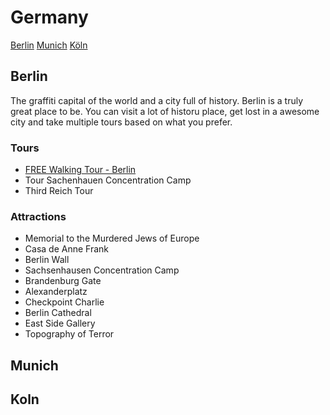 # Germany

[Berlin](https://github.com/rocajuan/travel-tips/tree/master/europe/germany#berlin)
[Munich](https://github.com/rocajuan/travel-tips/tree/master/europe/germany#munich)
[Köln](https://github.com/rocajuan/travel-tips/tree/master/europe/germany#koln)

## Berlin
The graffiti capital of the world and a city full of history. Berlin is a truly great place to be. You can visit a lot of historu place, get lost in a awesome city and take multiple tours based on what you prefer.

 ### Tours
-  [FREE Walking Tour - Berlin](http://www.neweuropetours.eu/berlin)
- Tour Sachenhauen Concentration Camp
- Third Reich Tour

 ### Attractions
- Memorial to the Murdered Jews of Europe
- Casa de Anne Frank
- Berlin Wall
- Sachsenhausen Concentration Camp
- Brandenburg Gate
- Alexanderplatz
- Checkpoint Charlie
- Berlin Cathedral
- East Side Gallery
- Topography of Terror

## Munich

## Koln